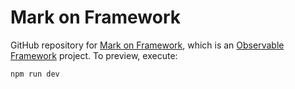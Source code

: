 # Mark on Framework

GitHub repository for [Mark on Framework](https://mcmcclur.observablehq.cloud/mark-on-framework/),
which is an [Observable Framework](https://observablehq.com/framework) project. To preview, execute:

```
npm run dev
```
